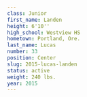 ```yaml
---
class: Junior
first_name: Landen
height: 6'10''
high_school: Westview HS
hometown: Portland, Ore.
last_name: Lucas
number: 33
position: Center
slug: 2015-lucas-landen
status: active
weight: 240 lbs.
year: 2015
---
```


